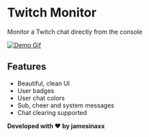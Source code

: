 # Twitch Monitor

Monitor a Twitch chat directly from the console

[![Demo Gif](https://raw.githubusercontent.com/jamesinaxx/twitchmon/public/assets/render.gif)](https://github.com/jamesinaxx/twitchmon)

## Features

- Beautiful, clean UI
- User badges
- User chat colors
- Sub, cheer and system messages
- Chat clearing supported

**Developed with ❤️ by jamesinaxx**

